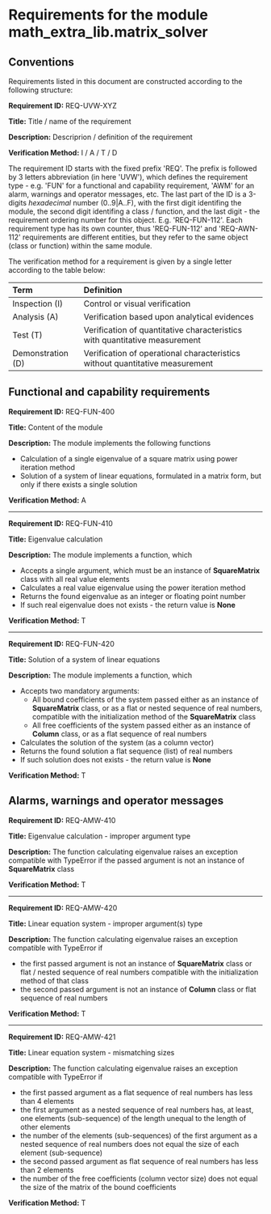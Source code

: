 # Requirements for the module math_extra_lib.matrix_solver

## Conventions

Requirements listed in this document are constructed according to the following structure:

**Requirement ID:** REQ-UVW-XYZ

**Title:** Title / name of the requirement

**Description:** Descriprion / definition of the requirement

**Verification Method:** I / A / T / D

The requirement ID starts with the fixed prefix 'REQ'. The prefix is followed by 3 letters abbreviation (in here 'UVW'), which defines the requirement type - e.g. 'FUN' for a functional and capability requirement, 'AWM' for an alarm, warnings and operator messages, etc. The last part of the ID is a 3-digits *hexadecimal* number (0..9|A..F), with the first digit identifing the module, the second digit identifing a class / function, and the last digit - the requirement ordering number for this object. E.g. 'REQ-FUN-112'. Each requirement type has its own counter, thus 'REQ-FUN-112' and 'REQ-AWN-112' requirements are different entities, but they refer to the same object (class or function) within the same module.

The verification method for a requirement is given by a single letter according to the table below:

| **Term**          | **Definition**                                                               |
| :---------------- | :--------------------------------------------------------------------------- |
| Inspection (I)    | Control or visual verification                                               |
| Analysis (A)      | Verification based upon analytical evidences                                 |
| Test (T)          | Verification of quantitative characteristics with quantitative measurement   |
| Demonstration (D) | Verification of operational characteristics without quantitative measurement |

## Functional and capability requirements

**Requirement ID:** REQ-FUN-400

**Title:** Content of the module

**Description:** The module implements the following functions

* Calculation of a single eigenvalue of a square matrix using power iteration method
* Solution of a system of linear equations, formulated in a matrix form, but only if there exists a single solution

**Verification Method:** A

---

**Requirement ID:** REQ-FUN-410

**Title:** Eigenvalue calculation

**Description:** The module implements a function, which

* Accepts a single argument, which must be an instance of **SquareMatrix** class with all real value elements
* Calculates a real value eigenvalue using the power iteration method
* Returns the found eigenvalue as an integer or floating point number
* If such real eigenvalue does not exists - the return value is **None**

**Verification Method:** T

---

**Requirement ID:** REQ-FUN-420

**Title:** Solution of a system of linear equations

**Description:** The module implements a function, which

* Accepts two mandatory arguments:
  * All bound coefficients of the system passed either as an instance of **SquareMatrix** class, or as a flat or nested sequence of real numbers, compatible with the initialization method of the **SquareMatrix** class
  * All free coefficients of the system passed either as an instance of **Column** class, or as a flat sequence of real numbers
* Calculates the solution of the system (as a column vector)
* Returns the found solution a flat sequence (list) of real numbers
* If such solution does not exists - the return value is **None**

**Verification Method:** T

## Alarms, warnings and operator messages

**Requirement ID:** REQ-AMW-410

**Title:** Eigenvalue calculation - improper argument type

**Description:** The function calculating eigenvalue raises an exception compatible with TypeError if the passed argument is not an instance of **SquareMatrix** class

**Verification Method:** T

---

**Requirement ID:** REQ-AMW-420

**Title:** Linear equation system - improper argument(s) type

**Description:** The function calculating eigenvalue raises an exception compatible with TypeError if

* the first passed argument is not an instance of **SquareMatrix** class or flat / nested sequence of real numbers compatible with the initialization method of that class
* the second passed argument is not an instance of **Column** class or flat sequence of real numbers

**Verification Method:** T

---

**Requirement ID:** REQ-AMW-421

**Title:** Linear equation system - mismatching sizes

**Description:** The function calculating eigenvalue raises an exception compatible with TypeError if

* the first passed argument as a flat sequence of real numbers has less than 4 elements
* the first argument as a nested sequence of real numbers has, at least, one elements (sub-sequence) of the length unequal to the length of other elements
* the number of the elements (sub-sequences) of the first argument as a nested sequence of real numbers does not equal the size of each element (sub-sequence)
* the second passed argument as flat sequence of real numbers has less than 2 elements
* the number of the free coefficients (column vector size) does not equal the size of the matrix of the bound coefficients

**Verification Method:** T
